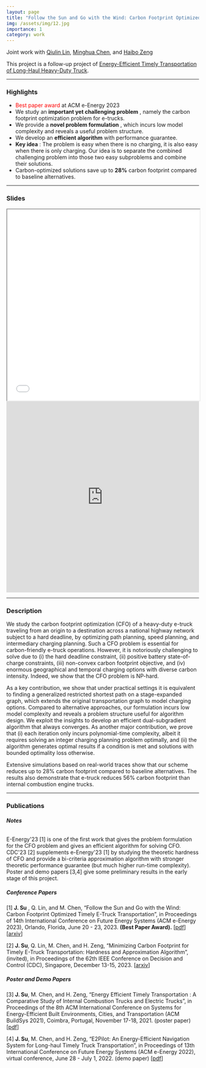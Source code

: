 ```yaml
---
layout: page
title: "Follow the Sun and Go with the Wind: Carbon Footprint Optimized Timely E-Truck Transportation"
img: /assets/img/12.jpg
importance: 1
category: work
---
```

Joint work with [Qiulin Lin](https://lin-qiulin.github.io/), [Minghua Chen](https://www.mhchen.com/), and [Haibo Zeng](https://www.faculty.ece.vt.edu/zeng/index.html)

This project is a follow-up project of [Energy-Efficient Timely Transportation of Long-Haul Heavy-Duty Truck](https://www.mhchen.com/projects/trucking.html).

---
### **Highlights**
- <span style="color:red">Best paper award</span> at ACM e-Energy 2023 
- We study an **important yet challenging problem** , namely the carbon footprint optimization problem for e-trucks.
- We provide a **novel problem formulation** , which incurs low model complexity and reveals a useful problem structure.
- We develop an **efficient algorithm** with performance guarantee.
- **Key idea** : The problem is easy when there is no charging, it is also easy when there is only charging. Our idea is to separate the combined challenging problem into those two easy subproblems and combine their solutions.
- Carbon-optimized solutions save up to **28%** carbon footprint compared to baseline alternatives.

---

### **Slides**

<iframe  src="{{ '/assets/pdf/cfo.slides.pdf' | relative_url }}" width="100%" height="500">
</iframe>

<iframe src="https://onedrive.live.com/embed?resid=246D3C20B0FC822F%21350&amp;authkey=!AFe9PhuYTjFYlyE&amp;em=2&amp;wdAr=1.7777777777777777&amp;wdEaaCheck=0" width="100%" height="500px" frameborder="0">这是嵌入 <a target="_blank" href="https://office.com">Microsoft Office</a> 演示文稿，由 <a target="_blank" href="https://office.com/webapps">Office</a> 提供支持。</iframe>

---

### **Description**

We study the carbon footprint optimization (CFO) of a heavy-duty e-truck traveling from an origin to a destination across a national highway network subject to a hard deadline, by optimizing path planning, speed planning, and intermediary charging planning. Such a CFO problem is essential for carbon-friendly e-truck operations. However, it is notoriously challenging to solve due to (i) the hard deadline constraint, (ii) positive battery state-of-charge constraints, (iii) non-convex carbon footprint objective, and (iv) enormous geographical and temporal charging options with diverse carbon intensity. Indeed, we show that the CFO problem is NP-hard. 

As a key contribution, we show that under practical settings it is equivalent to finding a generalized restricted shortest path on a stage-expanded graph, which extends the original transportation graph to model charging options. Compared to alternative approaches, our formulation incurs low model complexity and reveals a problem structure useful for algorithm design. We exploit the insights to develop an efficient dual-subgradient algorithm that always converges. 
As another major contribution, we prove that (i) each iteration only incurs polynomial-time complexity, albeit it requires solving an integer charging planning problem optimally, and (ii) the algorithm generates optimal results if a condition is met and solutions with bounded optimality loss otherwise. 

Extensive simulations based on real-world traces show that our scheme reduces up to 28% carbon footprint compared to baseline alternatives. The results also demonstrate that e-truck reduces 56% carbon footprint than internal combustion engine trucks.


---
### **Publications**
###### **Notes**
E-Energy'23 [1] is one of the first work that gives the problem formulation for the CFO problem and gives an efficient algorithm for solving CFO. CDC'23 [2] supplements e-Energy'23 [1] by studying the theoretic hardness of CFO and provide a bi-criteria approximation algorithm with stronger theoretic performance guarantee (but much higher run-time complexity). Poster and demo papers [3,4] give some preliminary results in the early stage of this project.

##### **Conference Papers**
[1] **J. Su** , Q. Lin, and M. Chen, “Follow the Sun and Go with the Wind: Carbon Footprint Optimized Timely E-Truck Transportation”, in Proceedings of 14th International Conference on Future Energy Systems (ACM e-Energy 2023), Orlando, Florida, June 20 - 23, 2023. **(Best Paper Award).** [[pdf](https://www.mhchen.com/papers/CFO_eEnergy.23.pdf)] [[arxiv](https://arxiv.org/abs/2305.11912)]

[2] **J. Su**, Q. Lin, M. Chen, and H. Zeng, “Minimizing Carbon Footprint for Timely E-Truck Transportation: Hardness and Approximation Algorithm”, (invited), in Proceedings of the 62th IEEE Conference on Decision and Control (CDC), Singapore, December 13-15, 2023. [[arxiv](https://arxiv.org/abs/2308.09866)]

##### **Poster and Demo Papers**

[3] **J. Su**, M. Chen, and H. Zeng, “Energy Efficient Timely Transportation : A Comparative Study of Internal Combustion Trucks and Electric Trucks”, in Proceedings of the 8th ACM International Conference on Systems for Energy-Efficient Built Environments, Cities, and Transportation (ACM BuildSys 2021), Coimbra, Portugal, November 17-18, 2021. (poster paper) [<a href="{{ '/assets/pdf/buildsys21.etruck.pdf' | relative_url }}">pdf</a>]

[4] **J. Su**, M. Chen, and H. Zeng, “E2Pilot: An Energy-Efficient Navigation System for Long-haul Timely Truck Transportation”, in Proceedings of 13th International Conference on Future Energy Systems (ACM e-Energy 2022), virtual conference, June 28 - July 1, 2022. (demo paper) [<a href="{{ '/assets/pdf/eenergy22.e2pilot.demo.pdf' | relative_url }}">pdf</a>]


